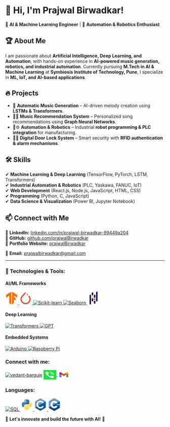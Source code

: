
# 👋 Hi, I'm Prajwal Birwadkar!  

🚀 **AI & Machine Learning Engineer** | 🤖 **Automation & Robotics Enthusiast** 

## 🏆 About Me  
I am passionate about **Artificial Intelligence, Deep Learning, and Automation**, with hands-on experience in **AI-powered music generation, robotics, and industrial automation**. Currently pursuing **M.Tech in AI & Machine Learning** at **Symbiosis Institute of Technology, Pune**, I specialize in **ML, IoT, and AI-based applications**.  

## 🔥 Projects  
- 🎵 **Automatic Music Generation** – AI-driven melody creation using **LSTMs & Transformers**.  
- 🎵🔗 **Music Recommendation System** – Personalized song recommendations using **Graph Neural Networks**.  
- 🤖⚙️ **Automation & Robotics** – Industrial **robot programming & PLC integration** for manufacturing.  
- 🔐🚪 **Digital Door Lock System** – Smart security with **RFID authentication & alarm mechanisms**.  

## 🛠️ Skills  
✔ **Machine Learning & Deep Learning** (TensorFlow, PyTorch, LSTM, Transformers)  
✔ **Industrial Automation & Robotics** (PLC, Yaskawa, FANUC, IoT)  
✔ **Web Development** (React.js, Node.js, JavaScript, HTML, CSS)  
✔ **Programming** (Python, C, JavaScript)  
✔ **Data Science & Visualization** (Power BI, Jupyter Notebook)  

## 📫 Connect with Me  
🔗 **LinkedIn:** [linkedin.com/in/prajwal-birwadkar-99449a204](https://www.linkedin.com/in/prajwal-birwadkar-99449a204/)  
🔗 **GitHub:** [github.com/prajwalBirwadkar](https://github.com/prajwalBirwadkar)  
🔗 **Portfolio Website:** [prajwalBirwadkar](https://prajwalbirwadkar.wixsite.com/prajwal-birwadkar-1)

📧 **Email:** prajwalbirwadkar@gmail.com  

---

### 🚀 Technologies & Tools:

#### **AI/ML Frameworks**  
<p align="left">
    <a href="https://www.tensorflow.org/" target="_blank" rel="noreferrer">
        <img src="https://raw.githubusercontent.com/devicons/devicon/master/icons/tensorflow/tensorflow-original.svg" alt="TensorFlow" width="40" height="40"/>
    </a>  
    <a href="https://pytorch.org/" target="_blank" rel="noreferrer">
        <img src="https://raw.githubusercontent.com/devicons/devicon/master/icons/pytorch/pytorch-original.svg" alt="PyTorch" width="40" height="40"/>
    </a>
    <a href="https://scikit-learn.org/" target="_blank" rel="noreferrer">
        <img src="https://upload.wikimedia.org/wikipedia/commons/0/05/Scikit_learn_logo_small.svg" alt="Scikit-learn" width="40" height="40"/>
        </a>
    <a href="https://seaborn.pydata.org/" target="_blank" rel="noreferrer">
        <img src="https://seaborn.pydata.org/_images/logo-tall-lightbg.svg" alt="Seaborn" width="40" height="40"/>
    </a>
     <a href="https://pandas.pydata.org/" target="_blank" rel="noreferrer">
        <img src="https://raw.githubusercontent.com/devicons/devicon/master/icons/pandas/pandas-original.svg" alt="Pandas" width="40" height="40"/>
    </a>
</p>

#### **Deep Learning**  
<p align="left">
    <a href="https://huggingface.co/transformers/" target="_blank" rel="noreferrer">
        <img src="https://huggingface.co/front/assets/huggingface_logo-noborder.svg" alt="Transformers" width="40" height="40"/>
    </a>
    <a href="https://openai.com/research/gpt" target="_blank" rel="noreferrer">
        <img src="https://upload.wikimedia.org/wikipedia/commons/0/04/ChatGPT_logo.svg" alt="GPT" width="40" height="40"/>
    </a>
</p>

#### **Embedded Systems**  
<p align="left">
    <a href="https://www.arduino.cc/" target="_blank" rel="noreferrer">
        <img src="https://cdn.worldvectorlogo.com/logos/arduino-1.svg" alt="Arduino" width="40" height="40"/>
    </a>
    <a href="https://www.raspberrypi.org/" target="_blank" rel="noreferrer">
        <img src="https://upload.wikimedia.org/wikipedia/en/c/cb/Raspberry_Pi_Logo.svg" alt="Raspberry Pi" width="40" height="40"/>
    </a>
</p>


<h3 align="left">Connect with me:</h3>
<p align="left">
<a href="https://www.linkedin.com/in/vedant-barguje/?originalSubdomain=in" target="blank"><img align="center" src="https://raw.githubusercontent.com/rahuldkjain/github-profile-readme-generator/master/src/images/icons/Social/linked-in-alt.svg" alt="vedant-barguje" height="30" width="40" /></a>
<a href="tel:+919284843035" target="blank">
        <img align="center" src="https://raw.githubusercontent.com/edent/SuperTinyIcons/master/images/svg/phone.svg" alt="Phone" height="30" width="40" />
    </a>
    <a href="mailto:your-vedantbarguje3071@gmail.com" target="blank">
        <img align="center" src="https://raw.githubusercontent.com/edent/SuperTinyIcons/master/images/svg/gmail.svg" alt="Gmail" height="30" width="40" />
    </a>
</p>

<h3 align="left">Languages:</h3>
<p align="left">
    <a href="https://www.microsoft.com/en-us/sql-server" target="_blank" rel="noreferrer"> 
        <img src="https://www.svgrepo.com/show/303229/microsoft-sql-server-logo.svg" alt="SQL" width="40" height="40"/> 
    </a> 
    <a href="https://www.python.org" target="_blank" rel="noreferrer"> 
        <img src="https://raw.githubusercontent.com/devicons/devicon/master/icons/python/python-original.svg" alt="Python" width="40" height="40"/> 
    </a>
    <a href="https://en.wikipedia.org/wiki/C_(programming_language)" target="_blank" rel="noreferrer"> 
        <img src="https://raw.githubusercontent.com/devicons/devicon/master/icons/c/c-original.svg" alt="C" width="40" height="40"/> 
    </a>
    <a href="https://isocpp.org/" target="_blank" rel="noreferrer"> 
        <img src="https://raw.githubusercontent.com/devicons/devicon/master/icons/cplusplus/cplusplus-original.svg" alt="C++" width="40" height="40"/> 
    </a>
</p>


🌟 **Let's innovate and build the future with AI!** 🚀  


